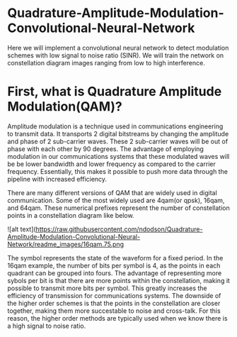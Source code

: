 # Quadrature-Amplitude-Modulation-Convolutional-Neural-Network


Here we will implement a convolutional neural network to detect modulation schemes with low signal to noise ratio (SINR).
We will train the network on constellation diagram images ranging from low to high interference.


# First, what is Quadrature Amplitude Modulation(QAM)?



Amplitude modulation is a technique used in communications engineering to transmit data. It transports 2 digital bitstreams by changing the amplitude and phase of 2 sub-carrier waves. These 2 sub-carrier waves will be out of phase with each other by 90 degrees. The advantage of employing modulation in our communications systems that these modulated waves will be be lower bandwidth and lower frequency as compared to the carrier frequency. Essentially, this makes it possible to push more data through the pipeline with increased efficiency. 



There are many different versions of QAM that are widely used in digital communication. Some of the most widely used are 4qam(or qpsk), 16qam, and 64qam. These numerical prefixes represent the number of constellation points in a constellation diagram like below. 

![alt text](https://raw.githubusercontent.com/ndodson/Quadrature-Amplitude-Modulation-Convolutional-Neural-Network/readme_images/16qam.75.png


The symbol represents the state of the waveform for a fixed period. In the 16qam example, the number of bits per symbol is 4, as the points in each quadrant can be grouped into fours. The advantage of representing more sybols per bit is that there are more points within the constellation, making it possible to transmit more bits per symbol. This greatly increases the efficiency of transmission for communications systems. The downside of the higher order schemes is that the points in the constellation are closer together, making them more succestable to noise and cross-talk. For this reason, the higher order methods are typically used when we know there is a high signal to noise ratio.
